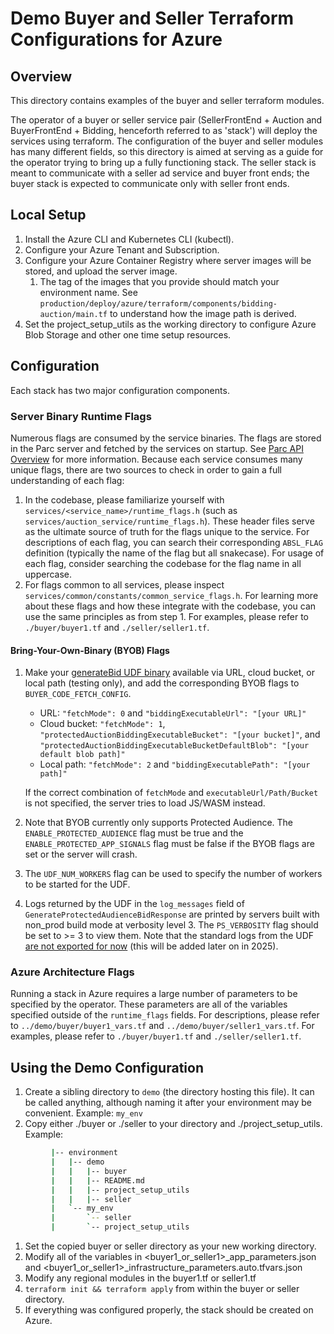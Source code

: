 # Demo Buyer and Seller Terraform Configurations for Azure

## Overview

This directory contains examples of the buyer and seller terraform modules.

The operator of a buyer or seller service pair (SellerFrontEnd + Auction and BuyerFrontEnd +
Bidding, henceforth referred to as 'stack') will deploy the services using terraform. The
configuration of the buyer and seller modules has many different fields, so this directory is aimed
at serving as a guide for the operator trying to bring up a fully functioning stack. The seller
stack is meant to communicate with a seller ad service and buyer front ends; the buyer stack is
expected to communicate only with seller front ends.

## Local Setup

1. Install the Azure CLI and Kubernetes CLI (kubectl).
2. Configure your Azure Tenant and Subscription.
3. Configure your Azure Container Registry where server images will be stored, and upload the server
   image.
    1. The tag of the images that you provide should match your environment name. See
       `production/deploy/azure/terraform/components/bidding-auction/main.tf` to understand how the
       image path is derived.
4. Set the project_setup_utils as the working directory to configure Azure Blob Storage and other
   one time setup resources.

## Configuration

Each stack has two major configuration components.

### Server Binary Runtime Flags

Numerous flags are consumed by the service binaries. The flags are stored in the Parc server and
fetched by the services on startup. See
[Parc API Overview](https://github.com/privacysandbox/data-plane-shared-libraries/blob/main/docs/parc/api_overview.md)
for more information. Because each service consumes many unique flags, there are two sources to
check in order to gain a full understanding of each flag:

1. In the codebase, please familiarize yourself with `services/<service_name>/runtime_flags.h` (such
   as `services/auction_service/runtime_flags.h`). These header files serve as the ultimate source
   of truth for the flags unique to the service. For descriptions of each flag, you can search their
   corresponding `ABSL_FLAG` definition (typically the name of the flag but all snakecase). For
   usage of each flag, consider searching the codebase for the flag name in all uppercase.
2. For flags common to all services, please inspect
   `services/common/constants/common_service_flags.h`. For learning more about these flags and how
   these integrate with the codebase, you can use the same principles as from step 1. For examples,
   please refer to `./buyer/buyer1.tf` and `./seller/seller1.tf`.

#### Bring-Your-Own-Binary (BYOB) Flags

1. Make your
   [generateBid UDF binary](https://github.com/privacysandbox/protected-auction-services-docs/blob/main/bidding_auction_services_api.md#generatebid-binary-spec)
   available via URL, cloud bucket, or local path (testing only), and add the corresponding BYOB
   flags to `BUYER_CODE_FETCH_CONFIG`.

    - URL: `"fetchMode": 0` and `"biddingExecutableUrl": "[your URL]"`
    - Cloud bucket: `"fetchMode": 1`, `"protectedAuctionBiddingExecutableBucket": "[your bucket]"`,
      and `"protectedAuctionBiddingExecutableBucketDefaultBlob": "[your default blob path]"`
    - Local path: `"fetchMode": 2` and `"biddingExecutablePath": "[your path]"`

    If the correct combination of `fetchMode` and `executableUrl/Path/Bucket` is not specified, the
    server tries to load JS/WASM instead.

1. Note that BYOB currently only supports Protected Audience. The `ENABLE_PROTECTED_AUDIENCE` flag
   must be true and the `ENABLE_PROTECTED_APP_SIGNALS` flag must be false if the BYOB flags are set
   or the server will crash.
1. The `UDF_NUM_WORKERS` flag can be used to specify the number of workers to be started for the
   UDF.
1. Logs returned by the UDF in the `log_messages` field of `GenerateProtectedAudienceBidResponse`
   are printed by servers built with non_prod build mode at verbosity level 3. The `PS_VERBOSITY`
   flag should be set to >= 3 to view them. Note that the standard logs from the UDF
   [are not exported for now](https://github.com/privacysandbox/data-plane-shared-libraries/blob/main/docs/roma/byob/sdk/docs/udf/Communication%20Interface.md#standard-output-stdout)
   (this will be added later on in 2025).

### Azure Architecture Flags

Running a stack in Azure requires a large number of parameters to be specified by the operator.
These parameters are all of the variables specified outside of the `runtime_flags` fields. For
descriptions, please refer to `../demo/buyer/buyer1_vars.tf` and `../demo/buyer/seller1_vars.tf`.
For examples, please refer to `./buyer/buyer1.tf` and `./seller/seller1.tf`.

## Using the Demo Configuration

1.  Create a sibling directory to `demo` (the directory hosting this file). It can be called
    anything, although naming it after your environment may be convenient. Example: `my_env`
1.  Copy either ./buyer or ./seller to your directory and ./project_setup_utils. Example:

```bash
         |-- environment
         |   |-- demo
         |   |   |-- buyer
         |   |   |-- README.md
         |   |   |-- project_setup_utils
         |   |   |-- seller
         |   `-- my_env
         |       `-- seller
         |       `-- project_setup_utils
```

1.  Set the copied buyer or seller directory as your new working directory.
2.  Modify all of the variables in <buyer1_or_seller1>\_app_parameters.json and
    <buyer1_or_seller1>\_infrastructure_parameters.auto.tfvars.json
3.  Modify any regional modules in the buyer1.tf or seller1.tf
4.  `terraform init && terraform apply` from within the buyer or seller directory.
5.  If everything was configured properly, the stack should be created on Azure.
